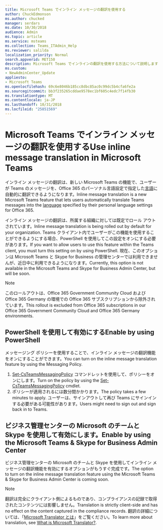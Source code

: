 ```yaml
---
title: Microsoft Teams でインライン メッセージの翻訳を使用する
author: ChuckEdmonson
ms.author: chucked
manager: serdars
ms.date: 10/30/2018
audience: Admin
ms.topic: article
ms.service: msteams
ms.collection: Teams_ITAdmin_Help
ms.reviewer: salilda
localization_priority: Normal
search.appverid: MET150
description: Microsoft Teams でインラインの翻訳を使用する方法について説明します。
ms.custom:
- NewAdminCenter_Update
appliesto:
- Microsoft Teams
ms.openlocfilehash: 69c6e8046b185cc8dbc85ac0c99dc5b4cfa6fe2a
ms.sourcegitcommit: bb3f235265cddae9578ec1bf605c4edc7f14fb30
ms.translationtype: MT
ms.contentlocale: ja-JP
ms.lasthandoff: 10/31/2018
ms.locfileid: "25851569"
---
```

<a name="use-inline-message-translation-in-microsoft-teams"></a><span data-ttu-id="71f2e-103">Microsoft Teams でインライン メッセージの翻訳を使用する</span><span class="sxs-lookup"><span data-stu-id="71f2e-103">Use inline message translation in Microsoft Teams</span></span> 
=================================================

<span data-ttu-id="71f2e-104">インライン メッセージの翻訳は、新しい Microsoft Teams の機能で、ユーザーが Teams のメッセージを、Office 365 のパーソナル言語設定で指定した[言語](https://support.office.com/article/translate-a-message-in-teams-d8926ce9-d6a6-47df-a416-f1adb62d3194)に自動的に翻訳できるようになります。</span><span class="sxs-lookup"><span data-stu-id="71f2e-104">Inline message translation is a new Microsoft Teams feature that lets users automatically translate Teams messages into the [language](https://support.office.com/article/translate-a-message-in-teams-d8926ce9-d6a6-47df-a416-f1adb62d3194) specified by their personal language settings for Office 365.</span></span>

<span data-ttu-id="71f2e-105">インライン メッセージの翻訳は、所属する組織に対しては既定でロール アウトされています。</span><span class="sxs-lookup"><span data-stu-id="71f2e-105">Inline message translation is being rolled out by default for your organization.</span></span> <span data-ttu-id="71f2e-106">Teams クライアント内でユーザーがこの機能を使用することができるようにする場合、PowerShell を使用してこの設定をオンにする必要があります。</span><span class="sxs-lookup"><span data-stu-id="71f2e-106">If you want to allow users to use this feature within the Teams client, you must turn this setting on by using PowerShell.</span></span> <span data-ttu-id="71f2e-107">現在、このオプションは Microsoft Teams と Skype for Business の管理センターでは利用できませんが、近日中に利用できるようになります。</span><span class="sxs-lookup"><span data-stu-id="71f2e-107">Currently, this option is not available in the Microsoft Teams and Skype for Business Admin Center, but will be soon.</span></span>

> [!NOTE]
><span data-ttu-id="71f2e-108">このロールアウトは、Office 365 Government Community Cloud および Office 365 Germany の環境での Office 365 サブスクリプションから除外されています。</span><span class="sxs-lookup"><span data-stu-id="71f2e-108">This rollout is excluded from Office 365 subscriptions in our Office 365 Government Community Cloud and Office 365 Germany environments.</span></span> 

## <a name="enable-by-using-powershell"></a><span data-ttu-id="71f2e-109">PowerShell を使用して有効にする</span><span class="sxs-lookup"><span data-stu-id="71f2e-109">Enable by using PowerShell</span></span>

<span data-ttu-id="71f2e-110">メッセージング ポリシーを使用することで、インライン メッセージの翻訳機能をオンにすることができます。</span><span class="sxs-lookup"><span data-stu-id="71f2e-110">You can turn on the inline message translation feature by using the Messaging Policy.</span></span> 

1. <span data-ttu-id="71f2e-111">[Set-CsTeamsMessagingPolicy](https://docs.microsoft.com/powershell/module/skype/set-csteamsmessagingpolicy?view=skype-ps) コマンドレットを使用して、ポリシーをオンにします。</span><span class="sxs-lookup"><span data-stu-id="71f2e-111">Turn on the policy by using the [Set-CsTeamsMessagingPolicy](https://docs.microsoft.com/powershell/module/skype/set-csteamsmessagingpolicy?view=skype-ps) cmdlet.</span></span>
2. <span data-ttu-id="71f2e-112">ポリシーが適用されるには数分間かかります。</span><span class="sxs-lookup"><span data-stu-id="71f2e-112">The policy takes a few minutes to apply.</span></span> <span data-ttu-id="71f2e-113">ユーザーは、サインアウトして再び Teams にサインインする必要がある可能性があります。</span><span class="sxs-lookup"><span data-stu-id="71f2e-113">Users might need to sign out and sign back in to Teams.</span></span>

## <a name="enable-by-using-the-microsoft-teams--skype-for-business-admin-center"></a><span data-ttu-id="71f2e-114">ビジネス管理センターの Microsoft のチームと Skype を使用して有効にします。</span><span class="sxs-lookup"><span data-stu-id="71f2e-114">Enable by using the Microsoft Teams & Skype for Business Admin Center</span></span>

<span data-ttu-id="71f2e-115">ビジネス管理センターの Microsoft のチームと Skype を使用してインライン メッセージの翻訳機能を有効にするオプションがもうすぐ完成です。</span><span class="sxs-lookup"><span data-stu-id="71f2e-115">The option to turn on the inline message translation feature using the Microsoft Teams & Skype for Business Admin Center is coming soon.</span></span>

> [!NOTE]
><span data-ttu-id="71f2e-116">翻訳は完全にクライアント側によるものであり、コンプライアンスの記録で取得されたコンテンツには影響しません。</span><span class="sxs-lookup"><span data-stu-id="71f2e-116">Translation is strictly client-side and has no effect on the content captured in the compliance records.</span></span> <span data-ttu-id="71f2e-117">翻訳の詳細については、「[Microsoft Translator とは](https://docs.microsoft.com/azure/cognitive-services/translator/translator-info-overview)」をご覧ください。</span><span class="sxs-lookup"><span data-stu-id="71f2e-117">To learn more about translation, see [What is Microsoft Translator?](https://docs.microsoft.com/azure/cognitive-services/translator/translator-info-overview).</span></span>